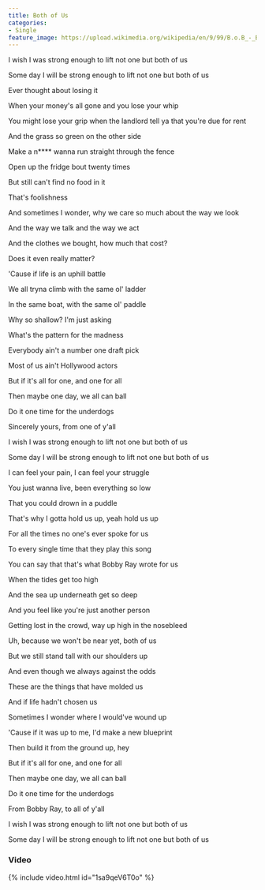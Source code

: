 ```yaml
---
title: Both of Us
categories:
- Single
feature_image: https://upload.wikimedia.org/wikipedia/en/9/99/B.o.B_-_Both_of_Us_%28feat._Taylor_Swift%29.png
--- 
```

I wish I was strong enough to lift not one but both of us

Some day I will be strong enough to lift not one but both of us

Ever thought about losing it

When your money's all gone and you lose your whip

You might lose your grip when the landlord tell ya that you're due for rent

And the grass so green on the other side

Make a n**** wanna run straight through the fence

Open up the fridge bout twenty times

But still can't find no food in it

That's foolishness

And sometimes I wonder, why we care so much about the way we look

And the way we talk and the way we act

And the clothes we bought, how much that cost?

Does it even really matter?

'Cause if life is an uphill battle

We all tryna climb with the same ol' ladder

In the same boat, with the same ol' paddle

Why so shallow? I'm just asking

What's the pattern for the madness

Everybody ain't a number one draft pick

Most of us ain't Hollywood actors

But if it's all for one, and one for all

Then maybe one day, we all can ball

Do it one time for the underdogs

Sincerely yours, from one of y'all

I wish I was strong enough to lift not one but both of us

Some day I will be strong enough to lift not one but both of us

I can feel your pain, I can feel your struggle

You just wanna live, been everything so low

That you could drown in a puddle

That's why I gotta hold us up, yeah hold us up

For all the times no one's ever spoke for us

To every single time that they play this song

You can say that that's what Bobby Ray wrote for us

When the tides get too high

And the sea up underneath get so deep

And you feel like you're just another person

Getting lost in the crowd, way up high in the nosebleed

Uh, because we won't be near yet, both of us

But we still stand tall with our shoulders up

And even though we always against the odds

These are the things that have molded us

And if life hadn't chosen us

Sometimes I wonder where I would've wound up

'Cause if it was up to me, I'd make a new blueprint

Then build it from the ground up, hey

But if it's all for one, and one for all

Then maybe one day, we all can ball

Do it one time for the underdogs

From Bobby Ray, to all of y'all

I wish I was strong enough to lift not one but both of us

Some day I will be strong enough to lift not one but both of us

### Video

{% include video.html id="1sa9qeV6T0o" %}